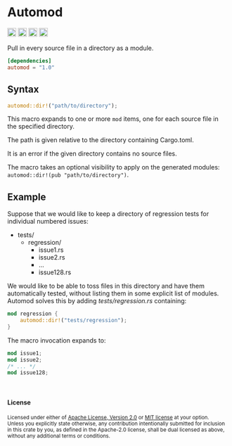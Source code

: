 Automod
=======

[<img alt="github" src="https://img.shields.io/badge/github-dtolnay/automod-8da0cb?style=for-the-badge&labelColor=555555&logo=github" height="20">](https://github.com/dtolnay/automod)
[<img alt="crates.io" src="https://img.shields.io/crates/v/automod.svg?style=for-the-badge&color=fc8d62&logo=rust" height="20">](https://crates.io/crates/automod)
[<img alt="docs.rs" src="https://img.shields.io/badge/docs.rs-automod-66c2a5?style=for-the-badge&labelColor=555555&logo=docs.rs" height="20">](https://docs.rs/automod)
[<img alt="build status" src="https://img.shields.io/github/actions/workflow/status/dtolnay/automod/ci.yml?branch=master&style=for-the-badge" height="20">](https://github.com/dtolnay/automod/actions?query=branch%3Amaster)

Pull in every source file in a directory as a module.

```toml
[dependencies]
automod = "1.0"
```

## Syntax

```rust
automod::dir!("path/to/directory");
```

This macro expands to one or more `mod` items, one for each source file in the
specified directory.

The path is given relative to the directory containing Cargo.toml.

It is an error if the given directory contains no source files.

The macro takes an optional visibility to apply on the generated modules:
`automod::dir!(pub "path/to/directory")`.

## Example

Suppose that we would like to keep a directory of regression tests for
individual numbered issues:

- tests/
  - regression/
    - issue1.rs
    - issue2.rs
    - ...
    - issue128.rs

We would like to be able to toss files in this directory and have them
automatically tested, without listing them in some explicit list of modules.
Automod solves this by adding *tests/regression.rs* containing:

```rust
mod regression {
    automod::dir!("tests/regression");
}
```

The macro invocation expands to:

```rust
mod issue1;
mod issue2;
/* ... */
mod issue128;
```

<br>

#### License

<sup>
Licensed under either of <a href="LICENSE-APACHE">Apache License, Version
2.0</a> or <a href="LICENSE-MIT">MIT license</a> at your option.
</sup>

<br>

<sub>
Unless you explicitly state otherwise, any contribution intentionally submitted
for inclusion in this crate by you, as defined in the Apache-2.0 license, shall
be dual licensed as above, without any additional terms or conditions.
</sub>
